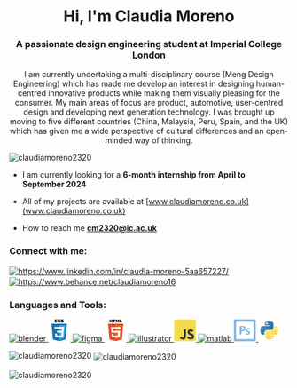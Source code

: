 <h1 align="center">Hi, I'm Claudia Moreno</h1>
<h3 align="center">A passionate design engineering student at Imperial College London</h3>
<p align="center">I am currently undertaking a multi-disciplinary course (Meng Design Engineering) which has made me develop an interest in designing human-centred innovative products while making them visually pleasing for the consumer. My main areas of focus are product, automotive, user-centred design and developing next generation technology. I was brought up moving to five different countries (China, Malaysia, Peru, Spain, and the UK) which has given me a wide perspective of cultural differences and an open-minded way of thinking.</p>

<p align="left"> <img src="https://komarev.com/ghpvc/?username=claudiamoreno2320&label=Profile%20views&color=0e75b6&style=flat" alt="claudiamoreno2320" /> </p>

- I am currently looking for a **6-month internship from April to September 2024**
  
- All of my projects are available at [www.claudiamoreno.co.uk](www.claudiamoreno.co.uk)

- How to reach me **cm2320@ic.ac.uk**

<h3 align="left">Connect with me:</h3>
<p align="left">
<a href="https://linkedin.com/in/https://www.linkedin.com/in/claudia-moreno-5aa657227/" target="blank"><img align="center" src="https://raw.githubusercontent.com/rahuldkjain/github-profile-readme-generator/master/src/images/icons/Social/linked-in-alt.svg" alt="https://www.linkedin.com/in/claudia-moreno-5aa657227/" height="30" width="40" /></a>
<a href="https://www.behance.net/https://www.behance.net/claudiamoreno16" target="blank"><img align="center" src="https://raw.githubusercontent.com/rahuldkjain/github-profile-readme-generator/master/src/images/icons/Social/behance.svg" alt="https://www.behance.net/claudiamoreno16" height="30" width="40" /></a>
</p>

<h3 align="left">Languages and Tools:</h3>
<p align="left"> <a href="https://www.blender.org/" target="_blank" rel="noreferrer"> <img src="https://download.blender.org/branding/community/blender_community_badge_white.svg" alt="blender" width="40" height="40"/> </a> <a href="https://www.w3schools.com/css/" target="_blank" rel="noreferrer"> <img src="https://raw.githubusercontent.com/devicons/devicon/master/icons/css3/css3-original-wordmark.svg" alt="css3" width="40" height="40"/> </a> <a href="https://www.figma.com/" target="_blank" rel="noreferrer"> <img src="https://www.vectorlogo.zone/logos/figma/figma-icon.svg" alt="figma" width="40" height="40"/> </a> <a href="https://www.w3.org/html/" target="_blank" rel="noreferrer"> <img src="https://raw.githubusercontent.com/devicons/devicon/master/icons/html5/html5-original-wordmark.svg" alt="html5" width="40" height="40"/> </a> <a href="https://www.adobe.com/in/products/illustrator.html" target="_blank" rel="noreferrer"> <img src="https://www.vectorlogo.zone/logos/adobe_illustrator/adobe_illustrator-icon.svg" alt="illustrator" width="40" height="40"/> </a> <a href="https://developer.mozilla.org/en-US/docs/Web/JavaScript" target="_blank" rel="noreferrer"> <img src="https://raw.githubusercontent.com/devicons/devicon/master/icons/javascript/javascript-original.svg" alt="javascript" width="40" height="40"/> </a> <a href="https://www.mathworks.com/" target="_blank" rel="noreferrer"> <img src="https://upload.wikimedia.org/wikipedia/commons/2/21/Matlab_Logo.png" alt="matlab" width="40" height="40"/> </a> <a href="https://www.photoshop.com/en" target="_blank" rel="noreferrer"> <img src="https://raw.githubusercontent.com/devicons/devicon/master/icons/photoshop/photoshop-line.svg" alt="photoshop" width="40" height="40"/> </a> <a href="https://www.python.org" target="_blank" rel="noreferrer"> <img src="https://raw.githubusercontent.com/devicons/devicon/master/icons/python/python-original.svg" alt="python" width="40" height="40"/> </a> </p>

<p><img align="left" src="https://github-readme-stats.vercel.app/api/top-langs?username=claudiamoreno2320&show_icons=true&locale=en&layout=compact" alt="claudiamoreno2320" /></p>

<p>&nbsp;<img align="center" src="https://github-readme-stats.vercel.app/api?username=claudiamoreno2320&show_icons=true&locale=en" alt="claudiamoreno2320" /></p>

<p><img align="center" src="https://github-readme-streak-stats.herokuapp.com/?user=claudiamoreno2320&" alt="claudiamoreno2320" /></p>
